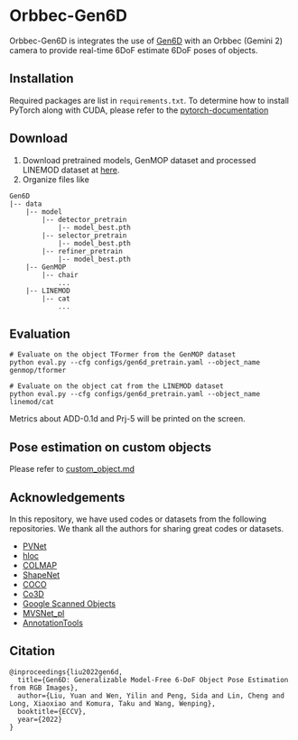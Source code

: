 # Orbbec-Gen6D

Orbbec-Gen6D is integrates the use of [Gen6D](https://liuyuan-pal.github.io/Gen6D/) with an Orbbec (Gemini 2) camera to provide real-time 6DoF estimate 6DoF poses of objects.

## Installation

Required packages are list in `requirements.txt`. To determine how to install PyTorch along with CUDA, please refer to the [pytorch-documentation](https://pytorch.org/get-started/locally/)

## Download

1. Download pretrained models, GenMOP dataset and processed LINEMOD dataset at [here](https://connecthkuhk-my.sharepoint.com/:f:/g/personal/yuanly_connect_hku_hk/EkWESLayIVdEov4YlVrRShQBkOVTJwgK0bjF7chFg2GrBg?e=Y8UpXu).
2. Organize files like
```
Gen6D
|-- data
    |-- model
        |-- detector_pretrain
            |-- model_best.pth
        |-- selector_pretrain
            |-- model_best.pth
        |-- refiner_pretrain
            |-- model_best.pth
    |-- GenMOP
        |-- chair 
            ...
    |-- LINEMOD
        |-- cat 
            ...
```

## Evaluation

```shell
# Evaluate on the object TFormer from the GenMOP dataset
python eval.py --cfg configs/gen6d_pretrain.yaml --object_name genmop/tformer

# Evaluate on the object cat from the LINEMOD dataset
python eval.py --cfg configs/gen6d_pretrain.yaml --object_name linemod/cat
```

Metrics about ADD-0.1d and Prj-5 will be printed on the screen.

## Pose estimation on custom objects

Please refer to [custom_object.md](custom_object.md)

## Acknowledgements
In this repository, we have used codes or datasets from the following repositories. 
We thank all the authors for sharing great codes or datasets.

- [PVNet](https://github.com/zju3dv/pvnet)
- [hloc](https://github.com/cvg/Hierarchical-Localization)
- [COLMAP](https://github.com/colmap/colmap)
- [ShapeNet](http://shapenet.org/)
- [COCO](https://cocodataset.org/#download)
- [Co3D](https://ai.facebook.com/datasets/CO3D-dataset/)
- [Google Scanned Objects](https://app.ignitionrobotics.org/GoogleResearch/fuel/collections/Google%20Scanned%20Objects)
- [MVSNet_pl](https://github.com/kwea123/MVSNet_pl)
- [AnnotationTools](https://github.com/luigivieira/Facial-Landmarks-Annotation-Tool)

## Citation
```
@inproceedings{liu2022gen6d,
  title={Gen6D: Generalizable Model-Free 6-DoF Object Pose Estimation from RGB Images},
  author={Liu, Yuan and Wen, Yilin and Peng, Sida and Lin, Cheng and Long, Xiaoxiao and Komura, Taku and Wang, Wenping},
  booktitle={ECCV},
  year={2022}
}
```